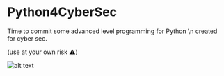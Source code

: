 # Python4CyberSec

Time to commit some advanced level programming for Python \n
created for cyber sec.

(use at your own risk ⚠️)

![alt text](https://itexperttraining.com/core/wp-content/uploads/2018/07/Python-program.jpg)
